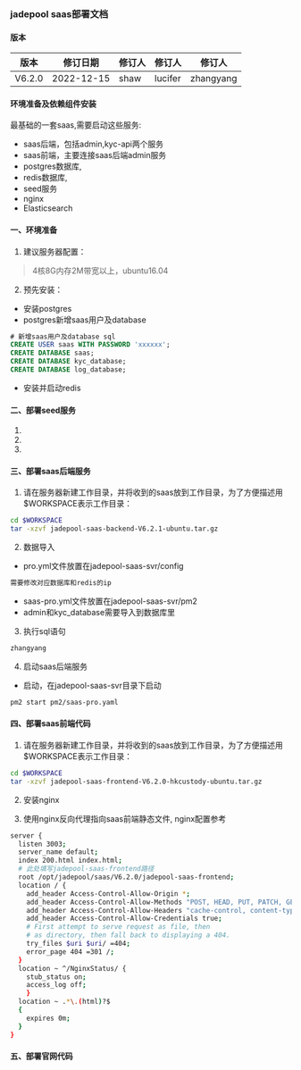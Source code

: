 ### jadepool saas部署文档
#### 版本
|版本|修订日期 |修订人 |修订人 |修订人 |
|--|--|--|--|--|
| V6.2.0 | 2022-12-15 | shaw |lucifer|zhangyang |
#### 环境准备及依赖组件安装

 最基础的一套saas,需要启动这些服务:

 - saas后端，包括admin,kyc-api两个服务
 - saas前端，主要连接saas后端admin服务
 - postgres数据库, 
 - redis数据库, 
 - seed服务
 - nginx
 - Elasticsearch

	 
#### 一、环境准备
1. 建议服务器配置：

> 4核8G内存2M带宽以上，ubuntu16.04

2. 预先安装：

- 安装postgres
- postgres新增saas用户及database
```sql
# 新增saas用户及database sql
CREATE USER saas WITH PASSWORD 'xxxxxx';
CREATE DATABASE saas;
CREATE DATABASE kyc_database;
CREATE DATABASE log_database;
```
- 安装并启动redis



#### 二、部署seed服务
1.
2.
3.

#### 三、部署saas后端服务
1. 请在服务器新建工作目录，并将收到的saas放到工作目录，为了方便描述用$WORKSPACE表示工作目录：
```bash
cd $WORKSPACE
tar -xzvf jadepool-saas-backend-V6.2.1-ubuntu.tar.gz
```
2. 数据导入
- pro.yml文件放置在jadepool-saas-svr/config
```bash
需要修改对应数据库和redis的ip
```
- saas-pro.yml文件放置在jadepool-saas-svr/pm2
- admin和kyc_database需要导入到数据库里
3. 执行sql语句
```bash
zhangyang
```
4. 启动saas后端服务

- 启动，在jadepool-saas-svr目录下启动
```bash
pm2 start pm2/saas-pro.yaml
```


#### 四、部署saas前端代码
1. 请在服务器新建工作目录，并将收到的saas放到工作目录，为了方便描述用$WORKSPACE表示工作目录：

```bash
cd $WORKSPACE
tar -xzvf jadepool-saas-frontend-V6.2.0-hkcustody-ubuntu.tar.gz
```
2. 安装nginx

3. 使用nginx反向代理指向saas前端静态文件, nginx配置参考
```bash
server {
  listen 3003;
  server_name default;
  index 200.html index.html;
  # 此处填写jadepool-saas-frontend路径
  root /opt/jadepool/saas/V6.2.0/jadepool-saas-frontend;
  location / {
    add_header Access-Control-Allow-Origin *;
    add_header Access-Control-Allow-Methods "POST, HEAD, PUT, PATCH, GET, DELETE";
    add_header Access-Control-Allow-Headers "cache-control, content-type, Origin, Authorization, Accept";
    add_header Access-Control-Allow-Credentials true;
    # First attempt to serve request as file, then
    # as directory, then fall back to displaying a 404.
    try_files $uri $uri/ =404;
    error_page 404 =301 /;
  }
  location ~ ^/NginxStatus/ {
    stub_status on;
    access_log off;
    }
  location ~ .*\.(html)?$
  {
    expires 0m;
  }
}
```
#### 五、部署官网代码
